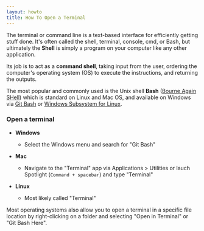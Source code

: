 ```yaml
---
layout: howto
title: How To Open a Terminal
---
```


The terminal or command line is a text-based interface for efficiently getting stuff done. 
It's often called the shell, terminal, console, cmd, or Bash, but ultimately the **Shell** is simply a program on your computer like any other application. 

Its job is to act as a **command shell**, taking input from the user, ordering the computer's operating system (OS) to execute the instructions, and returning the outputs.

The most popular and commonly used is the Unix shell **Bash** ([Bourne Again SHell](https://en.wikipedia.org/wiki/Bash_(Unix_shell))) which is standard on Linux and Mac OS, and available on Windows via [Git Bash](https://git-for-windows.github.io/) or [Windows Subsystem for Linux](https://docs.microsoft.com/en-us/windows/wsl/about).

### Open a terminal

- **Windows**
  - Select the Windows menu and search for "Git Bash"
  
- **Mac**
  - Navigate to the "Terminal" app via Applications > Utilities or lauch Spotlight (`Command + spacebar`) and type "Terminal"
  
- **Linux**
  - Most likely called "Terminal"

Most operating systems also allow you to open a terminal in a specific file location by right-clicking on a folder and selecting "Open in Terminal" or "Git Bash Here".

